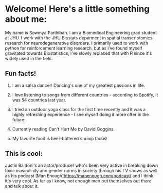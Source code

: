
# Welcome! Here's a little something about me:

My name is Sowmya Parthiban. I am a Biomedical Engineering grad student 
at JHU. I work with the JHU Biostats deparment in spatial transcriptomics research for neurodegenerative disorders. I primarily used to work with python for reinforcement learning research, but as I've found myself gravitated towards Biostatistics, I've slowly replaced that with R since it's widely used in the field. 

## Fun facts!

  1. I am a salsa dancer! Dancing's one of my greatest passions in life. 
  
  2. I love listening to songs from different countries - according to Spotify, it was 54 countries last year.
  
  3. I tried an outdoor yoga class for the first time recently and it was a highly refreshing experience - I see myself doing it more ofter in the future. 
  
  4. Currently reading Can't Hurt Me by David Goggins. 
  
  5. My favorite food is beer-battered shrimp tacos!
  <taco src="https://chelasmexicangrill.com/wp-content/uploads/2019/12/Hilarious-Taco-Memes-I-will-Find-Them.jpg" width="100" height="100">

  
## This is cool: 

  Justin Baldoni's an actor/producer who's been very active in 
  breaking down toxic masculinity and gender norms in  society through his TV shows as well as his podcast [Man Enough]https://manenough.com/podcast/  and I think it's very cool. As far as I know, not enough men put themselves out there and talk about it.  


